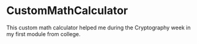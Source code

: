 # CustomMathCalculator
This custom math calculator helped me during the Cryptography week in my first module from college.
